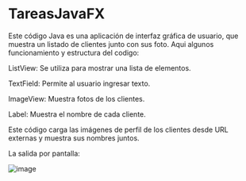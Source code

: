 # TareasJavaFX
Este código Java es una aplicación de interfaz gráfica de usuario, que muestra un listado de clientes junto con sus foto.
Aqui algunos funcionamiento y estructura del codigo: 

ListView: Se utiliza para mostrar una lista de elementos.

TextField: Permite al usuario ingresar texto.

ImageView: Muestra fotos de los clientes.

Label: Muestra el nombre de cada cliente.

Este código carga las imágenes de perfil de los clientes desde URL externas y muestra sus nombres juntos.

La salida por pantalla: 

![image](https://github.com/adonisgarcias/TareasJavaFX/assets/168653315/9e379793-ab89-4e18-a4e6-9aa479f35d17)

